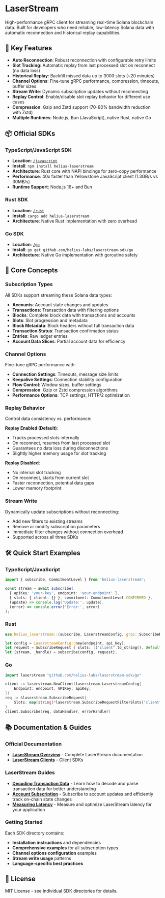 # LaserStream

High-performance gRPC client for streaming real-time Solana blockchain data. Built for developers who need reliable, low-latency Solana data with automatic reconnection and historical replay capabilities.

## 🚀 Key Features

- **Auto Reconnection**: Robust reconnection with configurable retry limits  
- **Slot Tracking**: Automatic replay from last processed slot on reconnect (no data loss)
- **Historical Replay**: Backfill missed data up to 3000 slots (~20 minutes)
- **Channel Options**: Fine-tune gRPC performance, compression, timeouts, buffer sizes
- **Stream Write**: Dynamic subscription updates without reconnecting
- **Replay Control**: Enable/disable slot replay behavior for different use cases
- **Compression**: Gzip and Zstd support (70-80% bandwidth reduction with Zstd)
- **Multiple Runtimes**: Node.js, Bun (JavaScript), native Rust, native Go

## 📦 Official SDKs

### TypeScript/JavaScript SDK
- **Location**: [`/javascript`](/javascript)  
- **Install**: `npm install helius-laserstream`
- **Architecture**: Rust core with NAPI bindings for zero-copy performance
- **Performance**: 40x faster than Yellowstone JavaScript client (1.3GB/s vs 30MB/s)
- **Runtime Support**: Node.js 16+ and Bun

### Rust SDK  
- **Location**: [`/rust`](/rust)
- **Install**: `cargo add helius-laserstream`
- **Architecture**: Native Rust implementation with zero overhead

### Go SDK
- **Location**: [`/go`](/go)  
- **Install**: `go get github.com/helius-labs/laserstream-sdk/go`
- **Architecture**: Native Go implementation with goroutine safety

## 🔧 Core Concepts

### Subscription Types
All SDKs support streaming these Solana data types:
- **Accounts**: Account state changes and updates
- **Transactions**: Transaction data with filtering options  
- **Blocks**: Complete block data with transactions and accounts
- **Slots**: Slot progression and metadata
- **Block Metadata**: Block headers without full transaction data
- **Transaction Status**: Transaction confirmation status
- **Entries**: Raw ledger entries
- **Account Data Slices**: Partial account data for efficiency

### Channel Options
Fine-tune gRPC performance with:
- **Connection Settings**: Timeouts, message size limits
- **Keepalive Settings**: Connection stability configuration  
- **Flow Control**: Window sizes, buffer settings
- **Compression**: Gzip or Zstd compression algorithms
- **Performance Options**: TCP settings, HTTP/2 optimization

### Replay Behavior
Control data consistency vs. performance:

**Replay Enabled (Default)**:
- Tracks processed slots internally
- On reconnect, resumes from last processed slot
- Guarantees no data loss during disconnections
- Slightly higher memory usage for slot tracking

**Replay Disabled**:
- No internal slot tracking
- On reconnect, starts from current slot  
- Faster reconnection, potential data gaps
- Lower memory footprint

### Stream Write
Dynamically update subscriptions without reconnecting:
- Add new filters to existing streams
- Remove or modify subscription parameters
- Immediate filter changes without connection overhead
- Supported across all three SDKs

## 🛠️ Quick Start Examples

### TypeScript/JavaScript
```typescript
import { subscribe, CommitmentLevel } from 'helius-laserstream';

const stream = await subscribe(
  { apiKey: 'your-key', endpoint: 'your-endpoint' },
  { slots: { client: {} }, commitment: CommitmentLevel.CONFIRMED },
  (update) => console.log('Update:', update),
  (error) => console.error('Error:', error)
);
```

### Rust
```rust
use helius_laserstream::{subscribe, LaserstreamConfig, grpc::SubscribeRequest};

let config = LaserstreamConfig::new(endpoint, api_key);
let request = SubscribeRequest { slots: [("client".to_string(), Default::default())].into(), ..Default::default() };
let (stream, _handle) = subscribe(config, request);
```

### Go
```go
import laserstream "github.com/helius-labs/laserstream-sdk/go"

client := laserstream.NewClient(laserstream.LaserstreamConfig{
    Endpoint: endpoint, APIKey: apiKey,
})
req := &laserstream.SubscribeRequest{
    Slots: map[string]*laserstream.SubscribeRequestFilterSlots{"client": {}},
}
client.Subscribe(req, dataHandler, errorHandler)
```

## 📚 Documentation & Guides

### Official Documentation
- **[LaserStream Overview](https://www.helius.dev/docs/laserstream)** - Complete LaserStream documentation
- **[LaserStream Clients](https://www.helius.dev/docs/laserstream/clients)** - Client SDKs

### LaserStream Guides
- **[Decoding Transaction Data](https://www.helius.dev/docs/laserstream/guides/decoding-transaction-data)** - Learn how to decode and parse transaction data for better understanding
- **[Account Subscription](https://www.helius.dev/docs/laserstream/guides/account-subscription)** - Subscribe to account updates and efficiently track on-chain state changes
- **[Measuring Latency](https://www.helius.dev/docs/laserstream/guides/measuring-latency)** - Measure and optimize LaserStream latency for your application

### Getting Started
Each SDK directory contains:
- **Installation instructions** and dependencies
- **Comprehensive examples** for all subscription types  
- **Channel options configuration** examples
- **Stream write usage** patterns
- **Language-specific best practices**

## 📄 License

MIT License - see individual SDK directories for details.